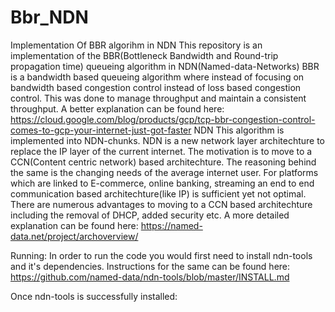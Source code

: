 # Bbr_NDN
Implementation Of BBR algorihm in NDN
This repository is an implementation of the BBR(Bottleneck Bandwidth and Round-trip propagation time)
queueing algorithm in NDN(Named-data-Networks)
BBR is a bandwidth based queueing algorithm where instead of focusing on bandwidth based congestion control instead of loss based congestion control.
This was done to manage throughput and maintain a consistent throughput.
A better explanation can be found here:
https://cloud.google.com/blog/products/gcp/tcp-bbr-congestion-control-comes-to-gcp-your-internet-just-got-faster
NDN
This algorithm is implemented into NDN-chunks.
NDN is a new network layer architechture to replace the IP layer of the current internet. 
The motivation is to move to a CCN(Content centric network) based architechture. 
The reasoning behind the same is the changing needs of the average internet user. For platforms which are linked to E-commerce, online banking, streaming an end to end communication based architechture(like IP) is sufficient yet not optimal.
There are numerous advantages to moving to a CCN based architechture including the removal of DHCP, added security etc.
A more detailed explanation can be found here:
https://named-data.net/project/archoverview/

Running:
In order to run the code you would first need to install ndn-tools and it's dependencies. Instructions for the same can be found here:
https://github.com/named-data/ndn-tools/blob/master/INSTALL.md

Once ndn-tools is successfully installed:
